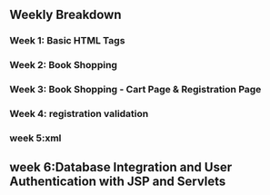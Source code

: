 ## Weekly Breakdown

### **Week 1: Basic HTML Tags**
### **Week 2: Book Shopping**
### **Week 3: Book Shopping - Cart Page & Registration Page**
### **Week 4: registration validation**
### **week 5:xml**
##  **week 6:Database Integration and User Authentication with JSP and Servlets**
